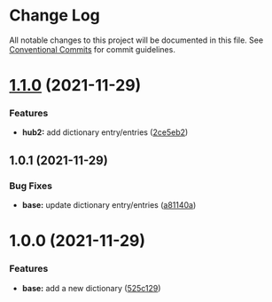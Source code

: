 # Change Log

All notable changes to this project will be documented in this file.
See [Conventional Commits](https://conventionalcommits.org) for commit guidelines.

# [1.1.0](https://github.com/juliannemarik/telemetry-dictionary-packages/compare/@juliannemarik/telemetry-dictionary-base@1.0.1...@juliannemarik/telemetry-dictionary-base@1.1.0) (2021-11-29)


### Features

* **hub2:** add dictionary entry/entries ([2ce5eb2](https://github.com/juliannemarik/telemetry-dictionary-packages/commit/2ce5eb23853a444ff61c96d27e350e6b6dc8843f))





## 1.0.1 (2021-11-29)


### Bug Fixes

* **base:** update dictionary entry/entries ([a81140a](https://github.com/juliannemarik/telemetry-dictionary-packages/commit/a81140a839bd43f8afd49d9d03f98a3ee3fc1caf))





# 1.0.0 (2021-11-29)


### Features

* **base:** add a new dictionary ([525c129](https://github.com/juliannemarik/telemetry-dictionary-packages/commit/525c129592b8f5625000197356cf0181119765b3))
